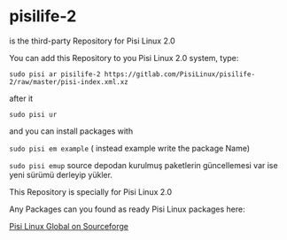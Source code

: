 # pisilife-2
is the third-party Repository for Pisi Linux 2.0 

You can add this Repository to you Pisi Linux 2.0 system, type:

```sudo pisi ar pisilife-2 https://gitlab.com/PisiLinux/pisilife-2/raw/master/pisi-index.xml.xz```

after it 

```sudo pisi ur```

and you can install packages with

```sudo pisi em example``` ( instead example write the package Name)

```sudo pisi emup```  source depodan kurulmuş paketlerin güncellemesi var ise yeni sürümü derleyip yükler.

This Repository is specially for Pisi Linux 2.0

Any Packages can you found as ready Pisi Linux packages here:

[Pisi Linux Global on Sourceforge](https://sourceforge.net/projects/pisi-linux-global/)